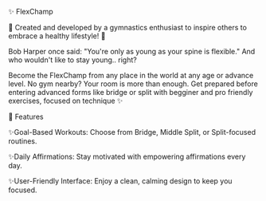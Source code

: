 ✨ FlexChamp

  🌟 Created and developed by a gymnastics enthusiast to inspire others to embrace a healthy lifestyle! 🌟

  Bob Harper once said: "You're only as young as your spine is flexible." And who wouldn't like to stay young.. right?

  Become the FlexChamp from any place in the world at any age or advance level. No gym nearby? Your room is more than enough. Get prepared before entering advanced 
  forms like bridge or split with begginer and pro friendly exercises, focused on technique ✨



🎯 Features

  ✨Goal-Based Workouts: Choose from Bridge, Middle Split, or Split-focused routines.

  ✨Daily Affirmations: Stay motivated with empowering affirmations every day.

  ✨User-Friendly Interface: Enjoy a clean, calming design to keep you focused.
